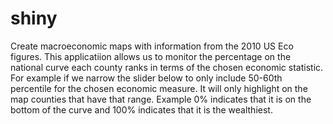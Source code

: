 # shiny
Create macroeconomic maps with information from the 2010 US Eco figures.
This applicatiion allows us to monitor the percentage on the national curve each county ranks in terms of 
the chosen economic statistic. For example if we narrow the slider below to only include 50-60th percentile for the 
chosen economic measure. It will only highlight on the map counties that have that range. Example 0% indicates that it 
is on the bottom of the curve and 100% indicates that it is the wealthiest.
